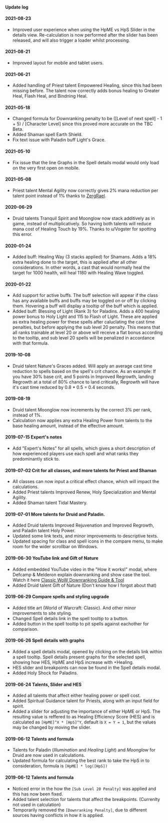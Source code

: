 #### Update log

#### 2021-08-23
* Improved user experience when using the HpME vs HpS Slider in the details view. Re-calculation is now performed after the slider has been released, and will also trigger a loader whilst processing.

#### 2021-08-21
* Improved layout for mobile and tablet users.

#### 2021-06-21
* Added handling of Priest talent Empowered Healing, since this had been missing before. The talent now correctly adds bonus healing to Greater Heal, Flash Heal, and Bindning Heal.

#### 2021-05-18
* Changed formula for Downranking penalty to be ([Level of next spell] - 1 + 5) / [Character Level] since this proved more accurate on the TBC Beta.
* Added Shaman spell Earth Shield. 
* Fix text issue with Paladin buff Light's Grace.

#### 2021-05-10
* Fix issue that the line Graphs in the Spell details modal would only load on the very first open on mobile.

#### 2021-05-08
* Priest talent Mental Agility now correctly gives 2% mana reduction per talent point instead of 1% thanks to [ZergRael](https://github.com/ZergRael).

#### 2020-06-29
* Druid talents Tranquil Spirit and Moonglow now stack additively as in game, instead of multiplicatively. So having both talents will reduce mana cost of Healing Touch by 19%. Thanks to u/Vogster for spotting this error.

#### 2020-01-24
* Added buff: Healing Way (3 stacks applied) for Shamans. Adds a 18% extra healing done to the target, this is applied after all other considerations. In other words, a cast that would normally heal the target for 1000 health, will heal 1180 with Healing Wave toggled.

#### 2020-01-22
* Add support for active buffs. The buff selection will appear if the class has any available buffs and buffs may be toggled on or off by clicking them. Hovering a buff will display a tooltip of the buff which is applied.
* Added buff: Blessing of Light (Rank 3) for Paladins. Adds a 400 healing power bonus to Holy Light and 115 to Flash of Light. These are applied as extra healing power for these spells after caluclating the cast time penalties, but before applying the sub level 20 penalty. This means that all ranks trainable at level 20 or above will receive a flat bonus according to the tooltip, and sub level 20 spells will be penalized in accordance with that formula.

#### 2019-10-08
* Druid talent Nature's Graces added. Will apply an average cast time reduction to spells based on the spell's crit chance. As an example: If you have 30% base crit, and 5 points in Improved Regrowth, landing Regrowth at a total of 80% chance to land critically, Regrowth will have it's cast time reduced by 0.8 * 0.5 = 0.4 seconds.

#### 2019-08-19
* Druid talent Moonglow now increments by the correct 3% per rank, instead of 1%.
* Calculation now applies any extra Healing Power from talents to the base healing amount, instead of the effective amount.

#### 2019-07-15 Expert's notes
* Add "Expert's Notes" for all spells, which gives a short description of how experienced players use each spell and what ranks they predominantly stick to.

#### 2019-07-02 Crit for all classes, and more talents for Priest and Shaman
* All classes can now input a critical effect chance, which will impact the calculations.
* Added Priest talents Improved Renew, Holy Specialization and Mental Agility.
* Added Shaman talent Tidal Mastery.

#### 2019-07-01 More talents for Druid and Paladin. 
* Added Druid talents Improved Rejuvenation and Improved Regrowth, and Paladin talent Holy Power.
* Updated some link texts, and minor improvements to descriptive texts.
* Updated spacing for class and spell icons in the compare menu, to make room for the wider scrollbar on Windows.

#### 2019-06-30 YouTube link and Gift of Nature
* Added embedded YouTube video in the "How it works!" modal, where Defcamp & Melderon explain downranking and show case the tool. Watch it here [Classic WoW Downranking Guide & Tool](https://www.youtube.com/watch?v=HBDfRiB1Zlk)
* Added Druid talent Gift of Nature (Don't know how I forgot about that)

#### 2019-06-29 Compare spells and styling upgrade
* Added title art (World of Warcraft: Classic). And other minor improvements to site styling.
* Changed Spell details link in the spell tooltip to a button.
* Added button in the spell tooltip to pit spells against eachother for comparison.

#### 2019-06-26 Spell details with graphs
* Added a spell details modal, opened by clicking on the details link within a spell tooltip. Spell details present graphs for the selected spell, showing how HES, HpME and HpS increase with +Healing.
* HES slider and breakpoints can now be found in the Spell details modal.
* Added Holy Shock for Paladins.

#### 2019-06-24 Talents, Slider and HES
* Added all talents that affect either healing power or spell cost.
* Added Spiritual Guidance talent for Priests, along with an input field for spirit.
* Added a slider for adjusting the importance of either HpME or HpS. The resulting value is reffered to as Healing Efficiency Score (HES) and is calculated as ```[HpME]^X * [HpS]^Y```, default is ```X = Y = 1```, but the values may be changed by moving the slider. 

#### 2019-06-12 Talents and formula
* Talents for Paladin (*Illumination* and *Healing Light*) and *Moonglow* for Druid are now used in calculations.
* Updated formula for calculating the best rank to take the HpS in to consideration, formula is ```[HpME] * log([HpS])```

#### 2019-06-12 Talents and formula
* Noticed error in the how the ```[Sub Level 20 Penalty]``` was applied and this has now been fixed.
* Added talent selection for talents that affect the breakpoints. (Currenlty not used in calculation)
* Temporarily removed the ```[Downranking Penalty]```, due to different sources having conflicts in how it is applied.
